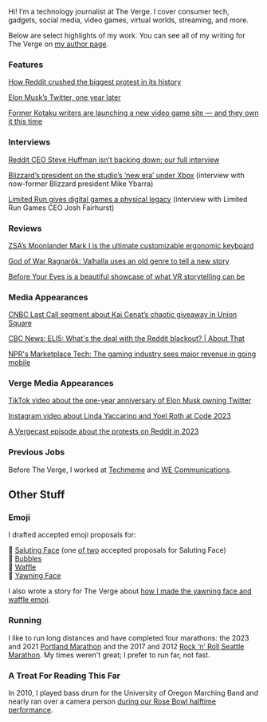 Hi! I’m a technology journalist at The Verge. I cover consumer tech, gadgets, social media, video games, virtual worlds, streaming, and more.

Below are select highlights of my work. You can see all of my writing for The Verge on [my author page](https://www.theverge.com/authors/jay-peters).

### Features
[How Reddit crushed the biggest protest in its history](https://www.theverge.com/23779477/reddit-protest-blackouts-crushed) 

[Elon Musk’s Twitter, one year later](https://www.theverge.com/23934205/elon-musk-twitter-x-one-year-later-acquisition)

[Former Kotaku writers are launching a new video game site — and they own it this time](https://www.theverge.com/2023/11/7/23949269/aftermath-video-games-kotaku-defector)

### Interviews
[Reddit CEO Steve Huffman isn’t backing down: our full interview](https://www.theverge.com/2023/6/15/23762868/reddit-ceo-steve-huffman-interview)

[Blizzard’s president on the studio’s ‘new era’ under Xbox](https://www.theverge.com/2023/11/6/23949086/blizzard-president-mike-ybarra-new-era-xbox-microsoft-blizzcon-2023) (interview with now-former Blizzard president Mike Ybarra)

[Limited Run gives digital games a physical legacy](https://www.theverge.com/24034994/limited-run-games-physical-disc-cart) (interview with Limited Run Games CEO Josh Fairhurst)

### Reviews
[ZSA’s Moonlander Mark I is the ultimate customizable ergonomic keyboard](https://www.theverge.com/22566248/zsa-moonlander-mark-i-1-ergonomic-keyboard-mechanical-review)

[God of War Ragnarök: Valhalla uses an old genre to tell a new story](https://www.theverge.com/24008099/god-of-war-ragnarok-valhalla-review)

[Before Your Eyes is a beautiful showcase of what VR storytelling can be](https://www.theverge.com/2023/3/10/23632733/before-your-eyes-playstation-vr2-psvr-2-vr-showcase-storytelling)

### Media Appearances
[CNBC Last Call segment about Kai Cenat’s chaotic giveaway in Union Square](https://x.com/LastCallCNBC/status/1687605342924931072)

[CBC News: ELI5: What's the deal with the Reddit blackout? | About That
](https://www.youtube.com/watch?v=VON-dN8Neho)

[NPR's Marketplace Tech: The gaming industry sees major revenue in going mobile
](https://www.marketplace.org/shows/marketplace-tech/the-gaming-industry-sees-major-revenue-in-going-mobile/)

### Verge Media Appearances
[TikTok video about the one-year anniversary of Elon Musk owning Twitter](https://www.tiktok.com/@verge/video/7294711029735394606)

[Instagram video about Linda Yaccarino and Yoel Roth at Code 2023](https://www.instagram.com/p/CxuT8pgLVNZ/)

[A Vergecast episode about the protests on Reddit in 2023](https://www.youtube.com/watch?v=57vjLHBlIyI)

### Previous Jobs
Before The Verge, I worked at [Techmeme](https://techmeme.com) and [WE Communications](https://www.we-worldwide.com).

## Other Stuff

### Emoji
I drafted accepted emoji proposals for:

🫡 [Saluting Face](https://www.unicode.org/cgi-bin/GetDocumentLink?L2/19-400) (one [of two](https://www.unicode.org/L2/L2019/19396-saluting-face-emoji.pdf) accepted proposals for Saluting Face) <br>
🫧 [Bubbles](https://www.unicode.org/cgi-bin/GetDocumentLink?L2/19-311) <br>
🧇 [Waffle](https://www.unicode.org/cgi-bin/GetDocumentLink?L2/18-087) <br>
🥱 [Yawning Face](https://www.unicode.org/cgi-bin/GetDocumentLink?L2/17-432) <br>

I also wrote a story for The Verge about [how I made the yawning face and waffle emoji](https://www.theverge.com/21327599/how-to-make-emoji-yawning-face-waffle-proposal-unicode).

### Running
I like to run long distances and have completed four marathons: the 2023 and 2021 [Portland Marathon](https://www.portlandmarathon.com) and the 2017 and 2012 [Rock ‘n’ Roll Seattle Marathon](https://www.runrocknroll.com/seattle). My times weren't great; I prefer to run far, not fast.

### A Treat For Reading This Far
In 2010, I played bass drum for the University of Oregon Marching Band and nearly ran over a camera person [during our Rose Bowl halftime performance](https://youtu.be/cy0gmKbine8?feature=shared&t=54).
